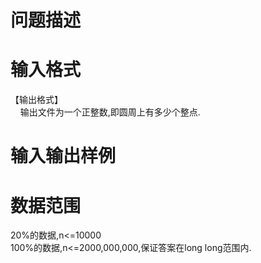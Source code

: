 

# 问题描述



# 输入格式


<p align="left">
【输出格式】<br/>
    输出文件为一个正整数,即圆周上有多少个整点.
</p>

# 输入输出样例



# 数据范围


<p>
20%的数据,n&lt;=10000<br/>
100%的数据,n&lt;=2000,000,000,保证答案在long long范围内.
</p>
